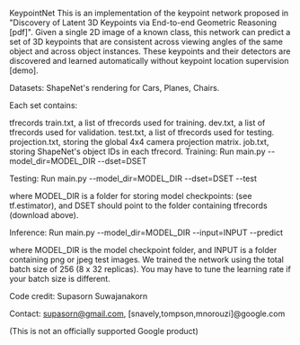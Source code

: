 KeypointNet
This is an implementation of the keypoint network proposed in "Discovery of Latent 3D Keypoints via End-to-end Geometric Reasoning [pdf]". Given a single 2D image of a known class, this network can predict a set of 3D keypoints that are consistent across viewing angles of the same object and across object instances. These keypoints and their detectors are discovered and learned automatically without keypoint location supervision [demo].

Datasets:
ShapeNet's rendering for Cars, Planes, Chairs.

Each set contains:

tfrecords
train.txt, a list of tfrecords used for training.
dev.txt, a list of tfrecords used for validation.
test.txt, a list of tfrecords used for testing.
projection.txt, storing the global 4x4 camera projection matrix.
job.txt, storing ShapeNet's object IDs in each tfrecord.
Training:
Run main.py --model_dir=MODEL_DIR --dset=DSET

Testing:
Run main.py --model_dir=MODEL_DIR --dset=DSET --test

where MODEL_DIR is a folder for storing model checkpoints: (see tf.estimator), and DSET should point to the folder containing tfrecords (download above).

Inference:
Run main.py --model_dir=MODEL_DIR --input=INPUT --predict


where MODEL_DIR is the model checkpoint folder, and INPUT is a folder containing png or jpeg test images. We trained the network using the total batch size of 256 (8 x 32 replicas). You may have to tune the learning rate if your batch size is different.

Code credit:
Supasorn Suwajanakorn

Contact:
supasorn@gmail.com, [snavely,tompson,mnorouzi]@google.com

(This is not an officially supported Google product)